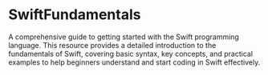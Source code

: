# SwiftFundamentals
A comprehensive guide to getting started with the Swift programming language. This resource provides a detailed introduction to the fundamentals of Swift, covering basic syntax, key concepts, and practical examples to help beginners understand and start coding in Swift effectively.
